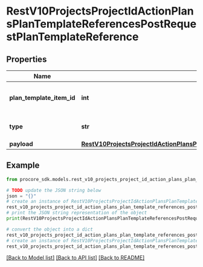 # RestV10ProjectsProjectIdActionPlansPlanTemplateReferencesPostRequestPlanTemplateReference


## Properties

Name | Type | Description | Notes
------------ | ------------- | ------------- | -------------
**plan_template_item_id** | **int** | Project Action Plan Template Item ID | 
**type** | **str** | Action Plan Reference Type | 
**payload** | [**RestV10ProjectsProjectIdActionPlansPlanTemplateReferencesPostRequestPlanTemplateReferencePayload**](RestV10ProjectsProjectIdActionPlansPlanTemplateReferencesPostRequestPlanTemplateReferencePayload.md) |  | 

## Example

```python
from procore_sdk.models.rest_v10_projects_project_id_action_plans_plan_template_references_post_request_plan_template_reference import RestV10ProjectsProjectIdActionPlansPlanTemplateReferencesPostRequestPlanTemplateReference

# TODO update the JSON string below
json = "{}"
# create an instance of RestV10ProjectsProjectIdActionPlansPlanTemplateReferencesPostRequestPlanTemplateReference from a JSON string
rest_v10_projects_project_id_action_plans_plan_template_references_post_request_plan_template_reference_instance = RestV10ProjectsProjectIdActionPlansPlanTemplateReferencesPostRequestPlanTemplateReference.from_json(json)
# print the JSON string representation of the object
print(RestV10ProjectsProjectIdActionPlansPlanTemplateReferencesPostRequestPlanTemplateReference.to_json())

# convert the object into a dict
rest_v10_projects_project_id_action_plans_plan_template_references_post_request_plan_template_reference_dict = rest_v10_projects_project_id_action_plans_plan_template_references_post_request_plan_template_reference_instance.to_dict()
# create an instance of RestV10ProjectsProjectIdActionPlansPlanTemplateReferencesPostRequestPlanTemplateReference from a dict
rest_v10_projects_project_id_action_plans_plan_template_references_post_request_plan_template_reference_from_dict = RestV10ProjectsProjectIdActionPlansPlanTemplateReferencesPostRequestPlanTemplateReference.from_dict(rest_v10_projects_project_id_action_plans_plan_template_references_post_request_plan_template_reference_dict)
```
[[Back to Model list]](../README.md#documentation-for-models) [[Back to API list]](../README.md#documentation-for-api-endpoints) [[Back to README]](../README.md)


